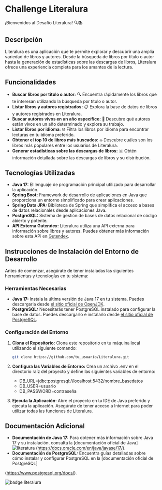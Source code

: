 # Challenge Literalura

¡Bienvenidos al Desafío Literalura! 🔍📚

## Descripción
Literalura es una aplicación que te permite explorar y descubrir una amplia variedad de libros y autores. Desde la búsqueda de libros por título o autor hasta la generación de estadísticas sobre las descargas de libros, Literalura ofrece una experiencia completa para los amantes de la lectura.

## Funcionalidades
- **Buscar libros por título o autor:** 🔍 Encuentra rápidamente los libros que te interesan utilizando la búsqueda por título o autor.
- **Listar libros y autores registrados:** 📋 Explora la base de datos de libros y autores registrados en Literalura.
- **Buscar autores vivos en un año específico:** 👥 Descubre qué autores están vivos en un año determinado y explora su trabajo.
- **Listar libros por idioma:** 🌐 Filtra los libros por idioma para encontrar lecturas en tu idioma preferido.
- **Obtener el top 10 de libros más buscados:** 🔝 Descubre cuáles son los libros más populares entre los usuarios de Literalura.
- **Generar estadísticas sobre las descargas de libros:** 📊 Obtén información detallada sobre las descargas de libros y su distribución.

## Tecnologías Utilizadas
- **Java 17:** El lenguaje de programación principal utilizado para desarrollar la aplicación.
- **Spring Boot:** Framework de desarrollo de aplicaciones en Java que proporciona un entorno simplificado para crear aplicaciones.
- **Spring Data JPA:** Biblioteca de Spring que simplifica el acceso a bases de datos relacionales desde aplicaciones Java.
- **PostgreSQL:** Sistema de gestión de bases de datos relacional de código abierto y potente.
- **API Externa Gutendex:** Literalura utiliza una API externa para información sobre libros y autores. Puedes obtener más información sobre esta API en [Gutendex](https://gutendex.com/).

## Instrucciones de Instalación del Entorno de Desarrollo
Antes de comenzar, asegúrate de tener instaladas las siguientes herramientas y tecnologías en tu sistema:

### Herramientas Necesarias
- **Java 17:** Instala la última versión de Java 17 en tu sistema. Puedes descargarla desde [el sitio oficial de OpenJDK](https://jdk.java.net/17/).
- **PostgreSQL:** Necesitarás tener PostgreSQL instalado para configurar la base de datos. Puedes descargarlo e instalarlo desde [el sitio oficial de PostgreSQL](https://www.postgresql.org/download/).

### Configuración del Entorno
1. **Clona el Repositorio:** Clona este repositorio en tu máquina local utilizando el siguiente comando:
   ```bash
   git clone https://github.com/tu_usuario/Literalura.git
2. **Configura las Variables de Entorno:** Crea un archivo .env en el directorio raíz del proyecto y define las siguientes variables de entorno:
   - DB_URL=jdbc:postgresql://localhost:5432/nombre_basedatos
   - DB_USER=usuario
   - DB_PASSWORD=contraseña
   
4. **Ejecuta la Aplicación:** Abre el proyecto en tu IDE de Java preferido y ejecuta la aplicación. Asegúrate de tener acceso a Internet para poder utilizar todas las funciones de Literalura.

## Documentación Adicional
- **Documentación de Java 17:** Para obtener más información sobre Java 17 y su instalación, consulta la [documentación oficial de Java]![literatura](https://github.com/user-attachments/assets/7db4192c-fded-4ba4-bcad-653541bb52d8)
(https://docs.oracle.com/en/java/javase/17/).
- **Documentación de PostgreSQL:** Encuentra guías detalladas sobre cómo instalar y configurar PostgreSQL en la [documentación oficial de PostgreSQL]

(https://www.postgresql.org/docs/).

  

![badge literalura](https://github.com/lau1999/Challenge-LiterAlura/assets/135270242/0ad4582a-c0ca-487f-a6f6-3a8244be38fc)
